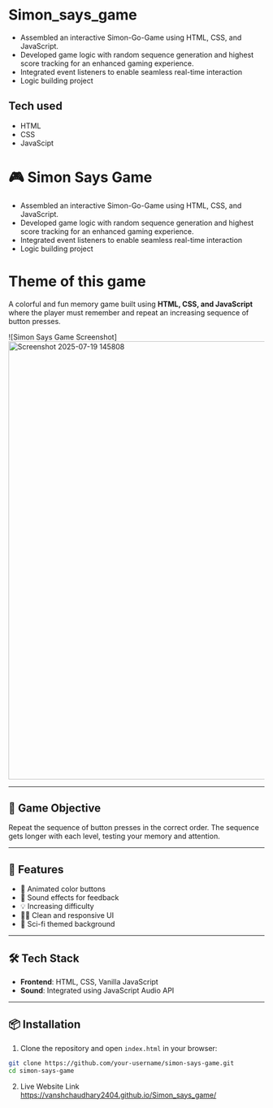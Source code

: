 # Simon_says_game
   - Assembled an interactive Simon-Go-Game using HTML, CSS, and JavaScript. 
   - Developed game logic with random sequence generation and highest score tracking for an 
     enhanced  gaming  experience.
   - Integrated event listeners to enable seamless real-time interaction
   - Logic building project

## Tech used 
   - HTML
   - CSS
   - JavaScipt
# 🎮 Simon Says Game

   - Assembled an interactive Simon-Go-Game using HTML, CSS, and JavaScript. 
   - Developed game logic with random sequence generation and highest score tracking for an 
     enhanced  gaming  experience.
   - Integrated event listeners to enable seamless real-time interaction
   - Logic building project

# Theme of this game
 A colorful and fun memory game built using **HTML, CSS, and JavaScript** where the player must remember and repeat an increasing sequence of button presses.

![Simon Says Game Screenshot]<img width="1918" height="863" alt="Screenshot 2025-07-19 145808" src="https://github.com/user-attachments/assets/2367324d-7b7f-47d9-8fce-6a03842fb4e6" />


---

## 🧠 Game Objective

Repeat the sequence of button presses in the correct order. The sequence gets longer with each level, testing your memory and attention.

---

## 🚀 Features

- 🎨 Animated color buttons
- 🎵 Sound effects for feedback
- 💡 Increasing difficulty
- 👨‍💻 Clean and responsive UI
- 🌌 Sci-fi themed background

---

## 🛠 Tech Stack

- **Frontend**: HTML, CSS, Vanilla JavaScript
- **Sound**: Integrated using JavaScript Audio API

---


## 📦 Installation

1. Clone the repository and open `index.html` in your browser:

```bash
git clone https://github.com/your-username/simon-says-game.git
cd simon-says-game
```

2. Live Website Link
   https://vanshchaudhary2404.github.io/Simon_says_game/
